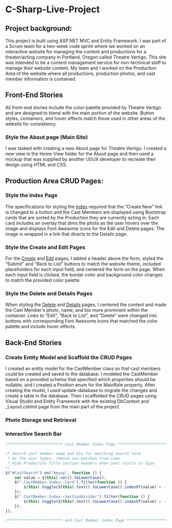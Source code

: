 # C-Sharp-Live-Project

## Project background: 

This project is built using ASP.NET MVC and Entity Framework. I was part of a Scrum team for a two-week code sprint where we worked on an interactive website for managing the content and productions for a theater/acting company in Portland, Oregon called Theatre Vertigo. This site was intended to be a content management service for non-technical staff to manage their website content.  My team and I worked on the Production Area of the website where all productions, production photos, and cast member information is contained. 

## Front-End Stories
All front-end stories include the color-palette provided by Theatre Vertigo and are designed to blend with the main portion of the website. Button styles, containers, and hover effects match those used in other areas of the website for consistency.

### Style the About page (Main Site)
I was tasked with creating a new About page for Theatre Vertigo. I created a new view in the Home View folder for the About page and then used a mockup that was supplied by another UI/UX developer to recreate their design using HTML and CSS. 

## Production Area CRUD Pages:
### Style the Index Page
The specifications for styling the [Index](https://github.com/sseyler0119/C-Sharp-Live-Project/blob/master/Index.cshtml) required that the “Create New” link is changed to a button and the Cast Members are displayed using Bootstrap cards that are sorted by the Production they are currently acting in. Each card includes an overlay that dims the photo as the user hovers over the image and displays Font Awesome icons for the Edit and Delete pages. The image is wrapped in a link that directs to the Details page. 
### Style the Create and Edit Pages
For the [Create]() and [Edit](https://github.com/sseyler0119/C-Sharp-Live-Project/blob/master/Edit.cshtml)  pages, I added a header above the form, styled the “Submit” and “Back to List” buttons to match the website theme, included placeholders for each input field, and centered the form on the page. When each input field is clicked, the border color and background color changes to match the provided color palette. 
### Style the Delete and Details Pages
When styling the [Delete](https://github.com/sseyler0119/C-Sharp-Live-Project/blob/master/Delete.cshtml) and [Details](https://github.com/sseyler0119/C-Sharp-Live-Project/blob/master/Details.cshtml) pages, I centered the content and made the Cast Member’s photo, name, and bio more prominent within the container. Links to “Edit”, “Back to List”, and “Delete” were changed into buttons with corresponding Font Awesome Icons that matched the color palette and include hover effects. 
## Back-End Stories
### Create Entity Model and Scaffold the CRUD Pages
I created an entity model for the CastMember class so that cast members could be created and saved to the database. I modeled the CastMember based on a provided schema that specified which properties should be nullable, and I created a Position enum for the MainRole property. After creating the model, I used update-database to migrate the changes and create a table in the database. Then I scaffolded the CRUD pages using Visual Studio and Entity Framework with the existing DbContext and _Layout.cshtml page from the main part of the project. 
### Photo Storage and Retrieval




### Interactive Search Bar

```javascript
/************************ Cast Member Index Page ************************/

/* Search cast member name and bio for matching search term
 * As the user types, remove non-matches from view
 * Hide Production Title section headers when user starts to type
*/
$("#CastSearch").on("keyup", function () {
    var value = $(this).val().toLowerCase();
    $(".CastMember-Index--Card").filter(function () {
        $(this).toggle($(this).text().toLowerCase().indexOf(value) > -1)
    });
    $(".CastMember-Index--SectionDivider").filter(function () {
        $(this).toggle($(this).text().toLowerCase().indexOf(value) > -1)
    });
});

/************************ end Cast Member Index Page ************************/
```
